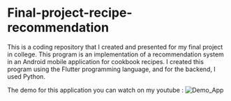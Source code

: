 # Final-project-recipe-recommendation
This is a coding repository that I created and presented for my final project in college. This program is an implementation of a recommendation system in an Android mobile application for cookbook recipes. I created this program using the Flutter programming language, and for the backend, I used Python.

The demo for this application you can watch on my youtube :
![Demo_App](https://youtu.be/WOf_-wJ4lCc)
